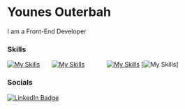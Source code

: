 Younes Outerbah 
========================================================================================================================================

I am a Front-End Developer 
<br/>

### Skills

[![My Skills](https://skillicons.dev/icons?i=html,css)](https://skillicons.dev) &nbsp;&nbsp;&nbsp;&nbsp;&nbsp; [![My Skills](https://skillicons.dev/icons?i=js,react)](https://skillicons.dev) &nbsp;&nbsp;&nbsp;&nbsp;&nbsp;  &nbsp;&nbsp;&nbsp;&nbsp;&nbsp; [![My Skills](https://skillicons.dev/icons?i=tailwind,scss,bootstrap)](https://skillicons.dev) [![My Skills](https://skillicons.dev/icons?i=figma)]
<br/>

### Socials

<div id="badges">
  <a href="https://www.linkedin.com/in/younesouterbah/">
    <img src="https://img.shields.io/badge/LinkedIn-blue?style=for-the-badge&logo=linkedin&logoColor=white" alt="LinkedIn Badge"/>
  </a>
</div>

          
                    
          
          
          
